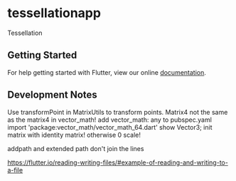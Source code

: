 # tessellationapp

Tessellation

## Getting Started

For help getting started with Flutter, view our online
[documentation](http://flutter.io/).

## Development Notes

Use transformPoint in MatrixUtils to transform points.
Matrix4 not the same as the matrix4 in vector_math!
add vector_math: any to pubspec.yaml
import 'package:vector_math/vector_math_64.dart' show Vector3;
init matrix with identity matrix! otherwise 0 scale!

addpath and extended path don't join the lines

https://flutter.io/reading-writing-files/#example-of-reading-and-writing-to-a-file